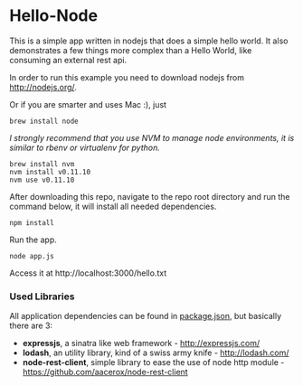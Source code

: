 Hello-Node
==========

This is a simple app written in nodejs that does a simple hello world. It also demonstrates a few things more complex than a Hello World, like consuming an external rest api.

In order to run this example you need to download nodejs from http://nodejs.org/.

Or if you are smarter and uses Mac :), just


    brew install node


*I strongly recommend that you use NVM to manage node environments, it is similar to rbenv or virtualenv for python.*

    brew install nvm
    nvm install v0.11.10
    nvm use v0.11.10

After downloading this repo, navigate to the repo root directory and run the command below, it will install all needed dependencies.

    npm install

Run the app.    

    node app.js
    
Access it at http://localhost:3000/hello.txt

### Used Libraries

All application dependencies can be found in [package.json](package.json), but basically there are 3:
- **expressjs**, a sinatra like web framework - http://expressjs.com/
- **lodash**, an utility library, kind of a swiss army knife - http://lodash.com/
- **node-rest-client**, simple library to ease the use of node http module - https://github.com/aacerox/node-rest-client

